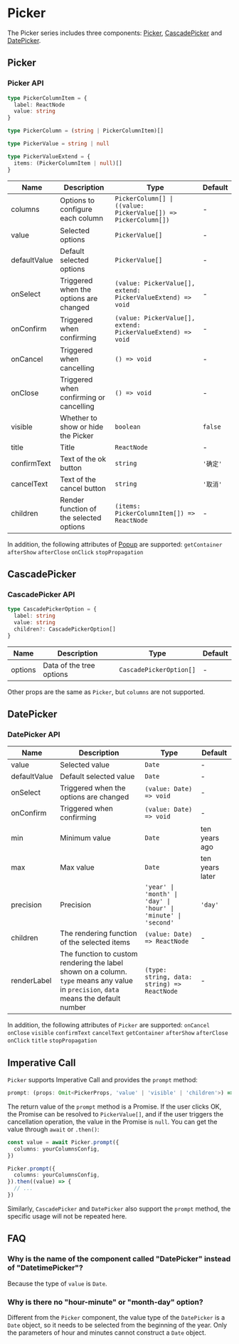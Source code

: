 # Picker

The Picker series includes three components: [Picker](#picker), [CascadePicker](#cascadepicker) and [DatePicker](#datepicker).

## Picker

<code src="./demos/index.tsx"></code>

### Picker API

```typescript | pure
type PickerColumnItem = {
  label: ReactNode
  value: string
}

type PickerColumn = (string | PickerColumnItem)[]

type PickerValue = string | null

type PickerValueExtend = {
  items: (PickerColumnItem | null)[]
}
```

| Name         | Description                             | Type                                                           | Default  |
| ------------ | --------------------------------------- | -------------------------------------------------------------- | -------- |
| columns      | Options to configure each column        | `PickerColumn[] \| ((value: PickerValue[]) => PickerColumn[])` | -        |
| value        | Selected options                        | `PickerValue[]`                                                | -        |
| defaultValue | Default selected options                | `PickerValue[]`                                                | -        |
| onSelect     | Triggered when the options are changed  | `(value: PickerValue[], extend: PickerValueExtend) => void`    | -        |
| onConfirm    | Triggered when confirming               | `(value: PickerValue[], extend: PickerValueExtend) => void`    | -        |
| onCancel     | Triggered when cancelling               | `() => void`                                                   | -        |
| onClose      | Triggered when confirming or cancelling | `() => void`                                                   | -        |
| visible      | Whether to show or hide the Picker      | `boolean`                                                      | `false`  |
| title        | Title                                   | `ReactNode`                                                    | -        |
| confirmText  | Text of the ok button                   | `string`                                                       | `'确定'` |
| cancelText   | Text of the cancel button               | `string`                                                       | `'取消'` |
| children     | Render function of the selected options | `(items: PickerColumnItem[]) => ReactNode`                     | -        |

In addition, the following attributes of [Popup](./popup) are supported: `getContainer` `afterShow` `afterClose` `onClick` `stopPropagation`

## CascadePicker

<code src="../cascade-picker/demos/index.tsx"></code>

### CascadePicker API

```typescript
type CascadePickerOption = {
  label: string
  value: string
  children?: CascadePickerOption[]
}
```

| Name    | Description              | Type                    | Default |
| ------- | ------------------------ | ----------------------- | ------- |
| options | Data of the tree options | `CascadePickerOption[]` | -       |

Other props are the same as `Picker`, but `columns` are not supported.

## DatePicker

<code src="../date-picker/demos/index.tsx"></code>

### DatePicker API

| Name         | Description                                                                                                                          | Type                                                           | Default         |
| ------------ | ------------------------------------------------------------------------------------------------------------------------------------ | -------------------------------------------------------------- | --------------- |
| value        | Selected value                                                                                                                       | `Date`                                                         | -               |
| defaultValue | Default selected value                                                                                                               | `Date`                                                         | -               |
| onSelect     | Triggered when the options are changed                                                                                               | `(value: Date) => void`                                        | -               |
| onConfirm    | Triggered when confirming                                                                                                            | `(value: Date) => void`                                        | -               |
| min          | Minimum value                                                                                                                        | `Date`                                                         | ten years ago   |
| max          | Max value                                                                                                                            | `Date`                                                         | ten years later |
| precision    | Precision                                                                                                                            | `'year' \| 'month' \| 'day' \| 'hour' \| 'minute' \| 'second'` | `'day'`         |
| children     | The rendering function of the selected items                                                                                         | `(value: Date) => ReactNode`                                   | -               |
| renderLabel  | The function to custom rendering the label shown on a column. `type` means any value in `precision`, `data` means the default number | `(type: string, data: string) => ReactNode`                    | -               |

In addition, the following attributes of `Picker` are supported: `onCancel` `onClose` `visible` `confirmText` `cancelText` `getContainer` `afterShow` `afterClose` `onClick` `title` `stopPropagation`

## Imperative Call

`Picker` supports Imperative Call and provides the `prompt` method:

```typescript
prompt: (props: Omit<PickerProps, 'value' | 'visible' | 'children'>) => Promise<PickerValue[] | null>
```

The return value of the `prompt` method is a Promise. If the user clicks OK, the Promise can be resolved to `PickerValue[]`, and if the user triggers the cancellation operation, the value in the Promise is `null`. You can get the value through `await` or `.then()`:

```ts
const value = await Picker.prompt({
  columns: yourColumnsConfig,
})
```

```ts
Picker.prompt({
  columns: yourColumnsConfig,
}).then((value) => {
  // ...
})
```

Similarly, `CascadePicker` and `DatePicker` also support the `prompt` method, the specific usage will not be repeated here.

## FAQ

### Why is the name of the component called "DatePicker" instead of "DatetimePicker"?

Because the type of `value` is `Date`.

### Why is there no "hour-minute" or "month-day" option?

Different from the `Picker` component, the value type of the `DatePicker` is a `Date` object, so it needs to be selected from the beginning of the year. Only the parameters of hour and minutes cannot construct a `Date` object.

